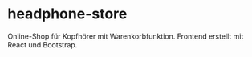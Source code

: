 # headphone-store
Online-Shop für Kopfhörer mit Warenkorbfunktion. Frontend erstellt mit React und Bootstrap.
